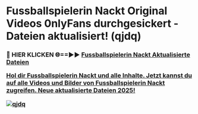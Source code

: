 # Fussballspielerin Nackt Original Videos 0nlyFans durchgesickert - Dateien aktualisiert! (qjdq)

<h3>🔴 HIER KLICKEN 🌐==►► <a href="https://tinyurl.com/h6vf6nb8" rel="nofollow">Fussballspielerin Nackt Aktualisierte Dateien

Hol dir Fussballspielerin Nackt und alle Inhalte. Jetzt kannst du auf alle Videos und Bilder von Fussballspielerin Nackt zugreifen. Neue aktualisierte Dateien 2025!

[![qjdq](https://i.imgur.com/sD4kR3V.gif)](https://tinyurl.com/h6vf6nb8)
